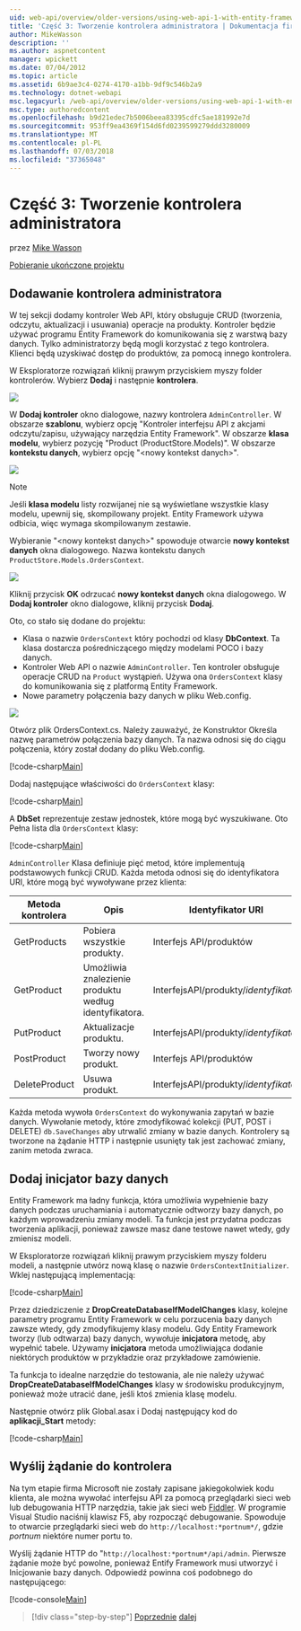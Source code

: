 ```yaml
---
uid: web-api/overview/older-versions/using-web-api-1-with-entity-framework-5/using-web-api-with-entity-framework-part-3
title: 'Część 3: Tworzenie kontrolera administratora | Dokumentacja firmy Microsoft'
author: MikeWasson
description: ''
ms.author: aspnetcontent
manager: wpickett
ms.date: 07/04/2012
ms.topic: article
ms.assetid: 6b9ae3c4-0274-4170-a1bb-9df9c546b2a9
ms.technology: dotnet-webapi
msc.legacyurl: /web-api/overview/older-versions/using-web-api-1-with-entity-framework-5/using-web-api-with-entity-framework-part-3
msc.type: authoredcontent
ms.openlocfilehash: b9d21edec7b5006beea83395cdfc5ae181992e7d
ms.sourcegitcommit: 953ff9ea4369f154d6fd0239599279ddd3280009
ms.translationtype: MT
ms.contentlocale: pl-PL
ms.lasthandoff: 07/03/2018
ms.locfileid: "37365048"
---
```

<a name="part-3-creating-an-admin-controller"></a>Część 3: Tworzenie kontrolera administratora
====================
przez [Mike Wasson](https://github.com/MikeWasson)

[Pobieranie ukończone projektu](http://code.msdn.microsoft.com/ASP-NET-Web-API-with-afa30545)

## <a name="add-an-admin-controller"></a>Dodawanie kontrolera administratora

W tej sekcji dodamy kontroler Web API, który obsługuje CRUD (tworzenia, odczytu, aktualizacji i usuwania) operacje na produkty. Kontroler będzie używać programu Entity Framework do komunikowania się z warstwą bazy danych. Tylko administratorzy będą mogli korzystać z tego kontrolera. Klienci będą uzyskiwać dostęp do produktów, za pomocą innego kontrolera.

W Eksploratorze rozwiązań kliknij prawym przyciskiem myszy folder kontrolerów. Wybierz **Dodaj** i następnie **kontrolera**.

![](using-web-api-with-entity-framework-part-3/_static/image1.png)

W **Dodaj kontroler** okno dialogowe, nazwy kontrolera `AdminController`. W obszarze **szablonu**, wybierz opcję &quot;Kontroler interfejsu API z akcjami odczytu/zapisu, używający narzędzia Entity Framework&quot;. W obszarze **klasa modelu**, wybierz pozycję "Product (ProductStore.Models)". W obszarze **kontekstu danych**, wybierz opcję "&lt;nowy kontekst danych&gt;".

![](using-web-api-with-entity-framework-part-3/_static/image2.png)

> [!NOTE]
> Jeśli **klasa modelu** listy rozwijanej nie są wyświetlane wszystkie klasy modelu, upewnij się, skompilowany projekt. Entity Framework używa odbicia, więc wymaga skompilowanym zestawie.


Wybieranie "&lt;nowy kontekst danych&gt;" spowoduje otwarcie **nowy kontekst danych** okna dialogowego. Nazwa kontekstu danych `ProductStore.Models.OrdersContext`.

![](using-web-api-with-entity-framework-part-3/_static/image3.png)

Kliknij przycisk **OK** odrzucać **nowy kontekst danych** okna dialogowego. W **Dodaj kontroler** okno dialogowe, kliknij przycisk **Dodaj**.

Oto, co stało się dodane do projektu:

- Klasa o nazwie `OrdersContext` który pochodzi od klasy **DbContext**. Ta klasa dostarcza pośredniczącego między modelami POCO i bazy danych.
- Kontroler Web API o nazwie `AdminController`. Ten kontroler obsługuje operacje CRUD na `Product` wystąpień. Używa ona `OrdersContext` klasy do komunikowania się z platformą Entity Framework.
- Nowe parametry połączenia bazy danych w pliku Web.config.

![](using-web-api-with-entity-framework-part-3/_static/image4.png)

Otwórz plik OrdersContext.cs. Należy zauważyć, że Konstruktor Określa nazwę parametrów połączenia bazy danych. Ta nazwa odnosi się do ciągu połączenia, który został dodany do pliku Web.config.

[!code-csharp[Main](using-web-api-with-entity-framework-part-3/samples/sample1.cs)]

Dodaj następujące właściwości do `OrdersContext` klasy:

[!code-csharp[Main](using-web-api-with-entity-framework-part-3/samples/sample2.cs)]

A **DbSet** reprezentuje zestaw jednostek, które mogą być wyszukiwane. Oto Pełna lista dla `OrdersContext` klasy:

[!code-csharp[Main](using-web-api-with-entity-framework-part-3/samples/sample3.cs)]

`AdminController` Klasa definiuje pięć metod, które implementują podstawowych funkcji CRUD. Każda metoda odnosi się do identyfikatora URI, które mogą być wywoływane przez klienta:

| Metoda kontrolera | Opis | Identyfikator URI | Metoda HTTP |
| --- | --- | --- | --- |
| GetProducts | Pobiera wszystkie produkty. | Interfejs API/produktów | POBIERZ |
| GetProduct | Umożliwia znalezienie produktu według identyfikatora. | InterfejsAPI/produkty/*identyfikator* | POBIERZ |
| PutProduct | Aktualizacje produktu. | InterfejsAPI/produkty/*identyfikator* | PUT |
| PostProduct | Tworzy nowy produkt. | Interfejs API/produktów | POST |
| DeleteProduct | Usuwa produkt. | InterfejsAPI/produkty/*identyfikator* | DELETE |

Każda metoda wywoła `OrdersContext` do wykonywania zapytań w bazie danych. Wywołanie metody, które zmodyfikować kolekcji (PUT, POST i DELETE) `db.SaveChanges` aby utrwalić zmiany w bazie danych. Kontrolery są tworzone na żądanie HTTP i następnie usunięty tak jest zachować zmiany, zanim metoda zwraca.

## <a name="add-a-database-initializer"></a>Dodaj inicjator bazy danych

Entity Framework ma ładny funkcja, która umożliwia wypełnienie bazy danych podczas uruchamiania i automatycznie odtworzy bazy danych, po każdym wprowadzeniu zmiany modeli. Ta funkcja jest przydatna podczas tworzenia aplikacji, ponieważ zawsze masz dane testowe nawet wtedy, gdy zmienisz modeli.

W Eksploratorze rozwiązań kliknij prawym przyciskiem myszy folderu modeli, a następnie utwórz nową klasę o nazwie `OrdersContextInitializer`. Wklej następującą implementacją:

[!code-csharp[Main](using-web-api-with-entity-framework-part-3/samples/sample4.cs)]

Przez dziedziczenie z **DropCreateDatabaseIfModelChanges** klasy, kolejne parametry programu Entity Framework w celu porzucenia bazy danych zawsze wtedy, gdy zmodyfikujemy klasy modelu. Gdy Entity Framework tworzy (lub odtwarza) bazy danych, wywołuje **inicjatora** metodę, aby wypełnić tabele. Używamy **inicjatora** metoda umożliwiająca dodanie niektórych produktów w przykładzie oraz przykładowe zamówienie.

Ta funkcja to idealne narzędzie do testowania, ale nie należy używać **DropCreateDatabaseIfModelChanges** klasy w środowisku produkcyjnym, ponieważ może utracić dane, jeśli ktoś zmienia klasę modelu.

Następnie otwórz plik Global.asax i Dodaj następujący kod do **aplikacji\_Start** metody:

[!code-csharp[Main](using-web-api-with-entity-framework-part-3/samples/sample5.cs)]

## <a name="send-a-request-to-the-controller"></a>Wyślij żądanie do kontrolera

Na tym etapie firma Microsoft nie zostały zapisane jakiegokolwiek kodu klienta, ale można wywołać interfejsu API za pomocą przeglądarki sieci web lub debugowania HTTP narzędzia, takie jak sieci web [Fiddler](http://www.fiddler2.com/fiddler2/). W programie Visual Studio naciśnij klawisz F5, aby rozpocząć debugowanie. Spowoduje to otwarcie przeglądarki sieci web do `http://localhost:*portnum*/`, gdzie *portnum* niektóre numer portu to.

Wyślij żądanie HTTP do "`http://localhost:*portnum*/api/admin`. Pierwsze żądanie może być powolne, ponieważ Entify Framework musi utworzyć i Inicjowanie bazy danych. Odpowiedź powinna coś podobnego do następującego:

[!code-console[Main](using-web-api-with-entity-framework-part-3/samples/sample6.cmd)]

> [!div class="step-by-step"]
> [Poprzednie](using-web-api-with-entity-framework-part-2.md)
> [dalej](using-web-api-with-entity-framework-part-4.md)
